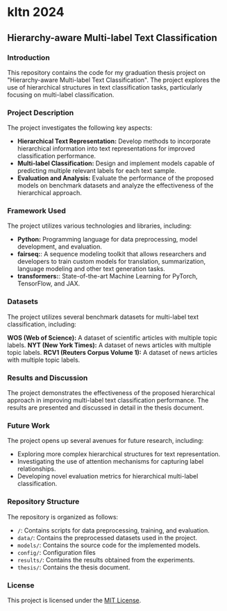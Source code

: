 # kltn 2024

## Hierarchy-aware Multi-label Text Classification

### Introduction

This repository contains the code for my graduation thesis project on "Hierarchy-aware Multi-label Text Classification". The project explores the use of hierarchical structures in text classification tasks, particularly focusing on multi-label classification.

### Project Description

The project investigates the following key aspects:

* **Hierarchical Text Representation:** Develop methods to incorporate hierarchical information into text representations for improved classification performance.
* **Multi-label Classification:** Design and implement models capable of predicting multiple relevant labels for each text sample.
* **Evaluation and Analysis:** Evaluate the performance of the proposed models on benchmark datasets and analyze the effectiveness of the hierarchical approach.

### Framework Used

The project utilizes various technologies and libraries, including:

* **Python:** Programming language for data preprocessing, model development, and evaluation.
* **fairseq:**: A sequence modeling toolkit that allows researchers and developers to train custom models for translation, summarization, language modeling and other text generation tasks.
* **transformers:**: State-of-the-art Machine Learning for PyTorch, TensorFlow, and JAX.

### Datasets

The project utilizes several benchmark datasets for multi-label text classification, including:

**WOS (Web of Science):** A dataset of scientific articles with multiple topic labels.
**NYT (New York Times):** A dataset of news articles with multiple topic labels.
**RCV1 (Reuters Corpus Volume 1):** A dataset of news articles with multiple topic labels.

### Results and Discussion

The project demonstrates the effectiveness of the proposed hierarchical approach in improving multi-label text classification performance. The results are presented and discussed in detail in the thesis document.

### Future Work

The project opens up several avenues for future research, including:

* Exploring more complex hierarchical structures for text representation.
* Investigating the use of attention mechanisms for capturing label relationships.
* Developing novel evaluation metrics for hierarchical multi-label classification.

### Repository Structure

The repository is organized as follows:

* `/`: Contains scripts for data preprocessing, training, and evaluation.
* `data/`: Contains the preprocessed datasets used in the project.
* `models/`: Contains the source code for the implemented models.
* `config/`: Configuration files
* `results/`: Contains the results obtained from the experiments.
* `thesis/`: Contains the thesis document.

### License

This project is licensed under the [MIT License](LICENSE).
